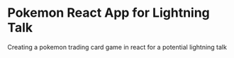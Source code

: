 # Pokemon React App for Lightning Talk

Creating a pokemon trading card game in react for a potential lightning talk
